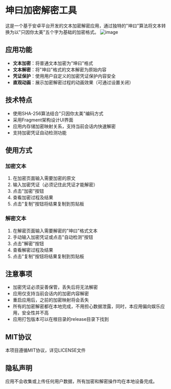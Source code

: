 # 坤曰加密解密工具

这是一个基于安卓平台开发的文本加密解密应用，通过独特的"坤曰"算法将文本转换为以"只因你太美"五个字为基础的加密格式。
![image](https://github.com/user-attachments/assets/5eb29918-9dfc-4c7d-867f-44e65114669b)


## 应用功能

- **文本加密**：将普通文本加密为"坤曰"格式
- **文本解密**：将"坤曰"格式的文本解密为原始内容
- **凭证保护**：使用用户自定义的加密凭证保护内容安全
- **直观动画**：展示加密解密过程的动画效果（可通过设置关闭）

## 技术特点

- 使用SHA-256算法结合"只因你太美"编码方式
- 采用Fragment架构设计UI界面
- 应用内存储加密映射关系，支持当前会话内快速解密
- 支持加密凭证自动检测功能

## 使用方式

### 加密文本

1. 在加密页面输入需要加密的原文
2. 输入加密凭证（必须记住此凭证才能解密）
3. 点击"加密"按钮
4. 查看加密过程及结果
5. 点击"复制"按钮将结果复制到剪贴板

### 解密文本

1. 在解密页面输入需要解密的"坤曰"格式文本
2. 手动输入加密凭证或点击"自动检测"按钮
3. 点击"解密"按钮
4. 查看解密过程及结果
5. 点击"复制"按钮将结果复制到剪贴板

## 注意事项

- 加密凭证必须妥善保管，丢失后将无法解密
- 应用仅支持当前会话内的加密内容解密
- 重启应用后，之前的加密映射将会丢失
- 所有的加密解密都在本地完成，不用担心数据泄露，同时，本应用偏向娱乐应用，安全性并不高
- 应用打包版本可以在根目录的release目录下找到
## MIT协议
本项目遵循MIT协议，详见LICENSE文件

## 隐私声明

应用不会收集或上传任何用户数据，所有加密和解密操作均在本地设备完成。 
